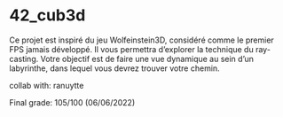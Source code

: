 # 42_cub3d
Ce projet est inspiré du jeu Wolfeinstein3D, considéré comme le premier FPS jamais développé. Il vous permettra d’explorer la technique du ray-casting. Votre objectif est de faire une vue dynamique au sein d’un labyrinthe, dans lequel vous devrez trouver votre chemin.

collab with: ranuytte

Final grade: 105/100 (06/06/2022)
